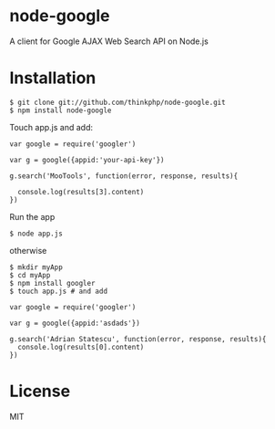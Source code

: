 # node-google

A client for Google AJAX Web Search API on Node.js

# Installation

```
$ git clone git://github.com/thinkphp/node-google.git
$ npm install node-google
```

Touch app.js and add:

```
var google = require('googler')

var g = google({appid:'your-api-key'})

g.search('MooTools', function(error, response, results){

  console.log(results[3].content) 
})

```

Run the app

```
$ node app.js
```

otherwise 

```
$ mkdir myApp
$ cd myApp
$ npm install googler
$ touch app.js # and add
```

```
var google = require('googler')

var g = google({appid:'asdads'})

g.search('Adrian Statescu', function(error, response, results){
  console.log(results[0].content)
})

```

# License

MIT